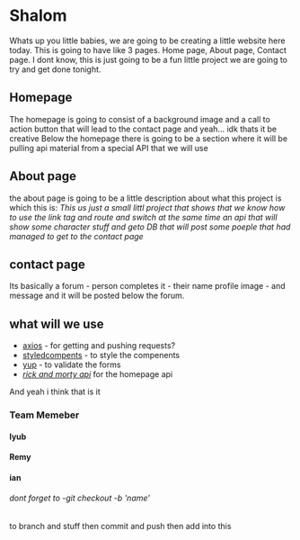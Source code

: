 # Shalom

Whats up you little babies, we are going to be creating a little website here today. This is going to have like 3 pages. Home page, About page, Contact page.
I dont know, this is just going to be a fun little project we are going to try and get done tonight.

## Homepage
The homepage is going to consist of a background image and a call to action button that will lead to the contact page and yeah... idk thats it be creative
Below the homepage there is going to be a section where it will be pulling api material from a special API that we will use

## About page
the about page is going to be a little description about what this project is which this is:
*This us just a small littl project that shows that we know how to use the link tag and route and switch at the same time an api that will show some character stuff and geto DB that will post some poeple that had managed to get to the contact page*

## contact page
Its basically a forum - person completes it - their name profile image - and message and it will be posted below the forum.


## what will we use
- [axios](https://github.com/axios/axios) - for getting and pushing requests?
- [styledcompents](https://styled-components.com/docs/basics) - to style the compenents
- [yup](https://github.com/jquense/yup) - to validate the forms
- [*rick and morty api*](https://rickandmortyapi.com/) for the homepage api


And yeah i think that is it

### Team Memeber
#### lyub
#### Remy
#### ian
###### dont forget to -git checkout -b 'name'
to branch and stuff then commit and push then add into this
